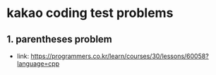 # kakao coding test problems

## 1. parentheses problem
- link: https://programmers.co.kr/learn/courses/30/lessons/60058?language=cpp

